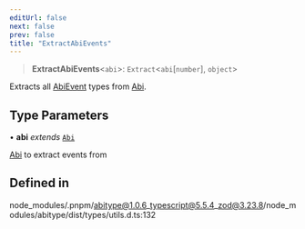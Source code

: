 ```yaml
---
editUrl: false
next: false
prev: false
title: "ExtractAbiEvents"
---
```


> **ExtractAbiEvents**\<`abi`\>: `Extract`\<`abi`\[`number`\], `object`\>

Extracts all [AbiEvent](../../../../../../../reference/tevm/utils/type-aliases/abievent) types from [Abi](../../../../../../../reference/tevm/utils/type-aliases/abi).

## Type Parameters

• **abi** *extends* [`Abi`](/reference/tevm/utils/type-aliases/abi/)

[Abi](../../../../../../../reference/tevm/utils/type-aliases/abi) to extract events from

## Defined in

node\_modules/.pnpm/abitype@1.0.6\_typescript@5.5.4\_zod@3.23.8/node\_modules/abitype/dist/types/utils.d.ts:132
